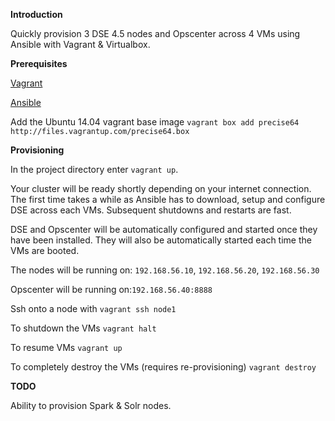 **Introduction**

Quickly provision 3 DSE 4.5 nodes and Opscenter across 4 VMs using Ansible with Vagrant & Virtualbox.

**Prerequisites**

[Vagrant](https://www.vagrantup.com/downloads)

[Ansible](http://docs.ansible.com/intro_installation.html)

Add the Ubuntu 14.04 vagrant base image ```vagrant box add precise64 http://files.vagrantup.com/precise64.box```

**Provisioning**

In the project directory enter ```vagrant up```.

Your cluster will be ready shortly depending on your internet connection. The first time takes a while as Ansible has to download, setup and configure DSE across each VMs. Subsequent shutdowns and restarts are fast.

DSE and Opscenter will be automatically configured and started once they have been installed. They will also be automatically started each time the VMs are booted.

The nodes will be running on: ```192.168.56.10```, ```192.168.56.20```, ```192.168.56.30```

Opscenter will be running on:```192.168.56.40:8888```

Ssh onto a node with ```vagrant ssh node1```

To shutdown the VMs ```vagrant halt```

To resume VMs ```vagrant up```

To completely destroy the VMs (requires re-provisioning) ```vagrant destroy```

**TODO**

Ability to provision Spark & Solr nodes.
